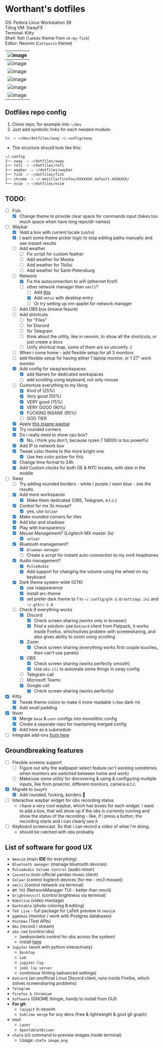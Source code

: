 # Worthant's dotfiles

OS: Fedora Linux Workstation 39  
Tiling VM: SwayFX  
Terminal: Kitty  
Shell: fish (`lambda` theme from `oh-my-fish`)  
Editor: Neovim (`Cattpucin` theme)

| ![image](https://github.com/user-attachments/assets/6fb2ce13-e8b2-4492-addc-6d9ae40ead2c) |
| ----------------------------------------------------------------------------------------- |
| ![image](https://github.com/user-attachments/assets/b328100b-04f5-41b1-bc7a-056f3edb5a79) |
| ![image](https://github.com/user-attachments/assets/c85a6d8c-7a0a-4449-bd3f-25087f14752f) |
| ![image](https://github.com/user-attachments/assets/06657062-04c1-4d3f-9241-fc1d024c0c37) |
| ![image](https://github.com/user-attachments/assets/2025ba3a-54cb-4b21-af8e-fe83094e89b4) |
| ![image](https://github.com/user-attachments/assets/bff85183-cf49-4825-a348-51ee59a4e6d9) |

## Dotfiles repo config

1. Clone repo, for example into `~/dev`
2. Just add symbolic links for each needed module:

```bash
ln -s ~/dev/dotfiles/sway ~/.config/sway
```

- The structure should look like this:

```bash
~/.config
├── sway -> ~/dotfiles/sway
├── rofi -> ~/dotfiles/rofi
├── waybar -> ~/dotfiles/waybar
├── fish -> ~/dotfiles/fish
├── chrome -> ~/.mozilla/firefox/XXXXXXX.default-XXXXXXX/
└── nvim -> ~/dotfiles/nvim
```

## TODO:

- [ ] Fish
  - [x] Change theme to provide clear space for commands input (takes too much
        space when have long repo/dir names)
- [ ] Waybar
  - [x] !Add a box with current locale (us/ru)
  - [x] I want some theme picker logic to stop editing paths manually and see
        instant results
  - [ ] Add weather
    - [ ] Fix script for custom feather
    - [ ] Add weather for Mestia
    - [ ] Add weather for Tbilisi
    - [ ] Add weather for Saint-Petersburg
  - [ ] Network
    - [x] Fix the autoconnection to wifi (ethernet first!)
    - [ ] other network manager than `nmcli`?
      - [ ] Add
            [this](https://github.com/zbaylin/rofi-wifi-menu?tab=readme-ov-file)
      - [x] Add `nmtui` with desktop entry
      - [ ] Or try setting up nm-applet for network manager
  - [ ] Add OBS box (insane feaure)
  - [ ] Add shortcuts
    - [ ] for "Files"
    - [ ] for Discord
    - [ ] for Telegram
    - [ ] think about the utility, like in neovim, to show all the shortcuts, or
          just create a docs
    - [ ] Unify shortcut map, some of them are so uncomfy :(
  - [ ] When i come home - add flexible setup for all 3 monitors
  - [ ] add flexible setup for having either 1 laptop monitor, or 1 27" work
        monitor
  - [x] Add config for sway/workspaces
    - [x] add Names for dedicated workspaces
    - [ ] add scrolling using keyboard, not only mouse
  - [ ] Customize everything to my liking
    - [x] Kind of (25%)
    - [x] Very good (50%)
    - [x] VERY good (75%)
    - [x] VERY GOOD (90%)
    - [x] FUCKING INSANE (95%)
    - [ ] GOD TIER
  - [x] Apply
        [this insane waybar](https://www.reddit.com/r/unixporn/comments/19csv7m/sway_fedora_sway_rice_new_wave_loving_this/)
  - [x] Try rounded corners
  - [x] Do i really need to show cpu box?
    - [x] No, i think you don't, because ryzen 7 5800h is too powerful
  - [x] Add IP to network box
  - [x] Tweak color theme to the more bright one
    - [x] Use hex color picker for this
  - [x] Change time format to 24h
  - [x] Add Custom clocks for both GE & NYC locales, with date in the middle
- [ ] Sway
  - [ ] Try adding rounded borders - white / purple / neon blue - see the
        results
  - [x] Add more workspaces
    - [x] Make them dedicated (OBS, Telegram, e.t.c.)
  - [x] Control for mx 3s mouse?
    - [x] yes, use `Solaar`
  - [x] Make rounded corners for tiles
  - [x] Add blur and shadows
  - [x] Play with transparency
  - [x] Mouse Management? (Logitech MX master 3s)
    - [x] `solaar`
  - [x] Bluetooth management?
    - [x] `blueman-manager`
    - [ ] Create a script for instant auto-connection to my xm4 heaphones
  - [x] Audio management?
    - [x] `PulseAudio`
    - [x] Add support for changing the volume using the wheel on my keyboard
  - [x] Dark theme system-wide (GTK)
    - [x] use lxappearance
    - [x] install arc-theme
    - [x] set prefer dark theme to 1 in `~/.config/gtk-3.0/settings.ini` and
          `~/.gtkrc-2.0`
  - [ ] Check if everything works
    - [x] Discord
      - [x] Check screen sharing (works only in browser)
      - [x] Find a solution: use `Datcord` client from Flatpack, it works inside
            Firefox, whichsolves problem with screensharing, and also gives
            ability to zoom using scrolling
    - [x] Zoom
      - [x] Check screen sharing (everything works first couple touches, then
            can't use panels)
    - [x] OBS
      - [x] Check screen sharing (works perfectly smooth)
      - [x] Use `obs-cli` to automate some things in sway config
    - [ ] Telegram call
    - [ ] Microsoft Teams
    - [x] Google call
      - [x] Check screen sharing (works perfectly)
- [x] Kitty
  - [x] Tweak theme colors to make it more readable (~too dark rn)
  - [x] Add small padding
- [x] Nvim
  - [x] Merge `base` & `user` configs into monolithic config
  - [x] Create a separate repo for mantaining merged config
  - [x] Add here as a submodule
- [ ] Integrate add-ons
      [from here](https://github.com/swaywm/sway/wiki/Useful-add-ons-for-sway)

## Groundbreaking features

- [ ] Flexible screens support
  - [ ] Figure out why the wallpaper select feature isn't working sometimes when
        monitors are switched between home and work)
  - [ ] Make/use some utility for discovering & using & configuring multiple
        inputs, like from proector, different monitors, camera e.t.c.
- [x] Migrate to `SwayFX`
  - [x] Add rounded, fucking, borders :tada:
- [ ] Interactive waybar widget for obs recording status
  - i have a very cool waybar, which has boxes for each widget. i want to add a
    box, that will show up if the obs is currently running and show the status
    of the recording - like, if i press a button, the recording starts and i can
    clearly see it
- [ ] Keyboard screencast. So that i can record a video of what i'm doing.
  - should be catched with obs probably

## List of software for good UX

- `Neovim` (main **IDE** for everything)
- `Bluetooth manager` (manage bluetooth devices)
- `PulseAudio Volume Control` (audio mixer)
- `Cassette` (non-official yandex music client)
- `Solaar` (control logitech devices (for me - mx3 mouse))
- `nmcli` (control network via terminal)
- `NM TUI` (NetworkManager TUI - better than nmcli)
- `brightnessctl` (control brightness via terminal)
- `Kdenlive` (video montage)
- `Darktable` (photo coloring & editing)
- `TeX Live` - full package for LaTeX preview in `neovim`
- `pgAdmin` (monitor / work with Postgres databases)
- `Postman` (Test APIs)
- `Obs` (record / stream)
- `obs-cmd` (control obs)
  - (websockets control for obs across the system)
  - install [here](https://github.com/grigio/obs-cmd)
- `Jupyter` (work with python interactively)
  - `Desktop`
  - `Lab`
  - `jupyter-lsp`
  - `jedi lsp server`
  - continious hinting (advanced settings)
- `Datcord` (an unofficial Linux Discord client, runs inside Firefox, which
  solves screensharing problems)
- `Telegram`
- `Firefox & Chromium`
- `Software` (GNOME thingie, handy to install from GUI)
- **For git**:
  - `lazygit` in neovim
  - `Sublime merge` for soy devs (free & lightweight & goot git graph)
- osu!
  - `Lazer`
  - `OpenTabletDriver`
- `chafa` (cli command to preview images inside terminal)
  - Usage: `chafa image.png`
